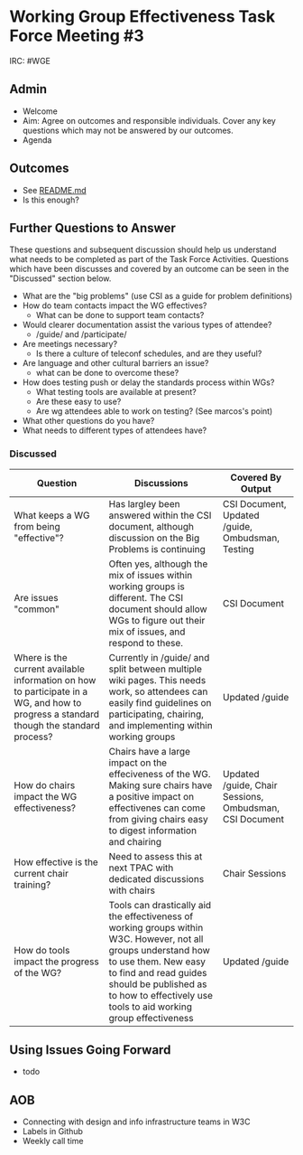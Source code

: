 # Working Group Effectiveness Task Force Meeting #3
IRC: #WGE

## Admin
* Welcome
* Aim: Agree on outcomes and responsible individuals. Cover any key questions which may not be answered by our outcomes. 
* Agenda

## Outcomes 
* See [README.md](https://github.com/w3c/wg-effectiveness/) 
* Is this enough?

## Further Questions to Answer
These questions and subsequent discussion should help us understand what needs to be completed as part of the Task Force Activities. Questions which have been discusses and covered by an outcome can be seen in the "Discussed" section below.

* What are the "big problems" (use CSI as a guide for problem definitions)
* How do team contacts impact the WG effectives?
  * What can be done to support team contacts?
* Would clearer documentation assist the various types of attendee?
  * /guide/ and /participate/
* Are meetings necessary?
  * Is there a culture of teleconf schedules, and are they useful?
* Are language and other cultural barriers an issue?
  * what can be done to overcome these?
* How does testing push or delay the standards process within WGs?
  * What testing tools are available at present?
  * Are these easy to use?
  * Are wg attendees able to work on testing? (See marcos's point)
* What other questions do you have?
* What needs to different types of attendees have?

### Discussed
Question | Discussions | Covered By Output
--- | --- | ---
What keeps a WG from being "effective"? | Has largley been answered within the CSI document, although discussion on the Big Problems is continuing | CSI Document, Updated /guide, Ombudsman, Testing
Are issues "common" | Often yes, although the mix of issues within working groups is different. The CSI document should allow WGs to figure out their mix of issues, and respond to these. | CSI Document
Where is the current available information on how to participate in a WG, and how to progress a standard though the standard process? | Currently in /guide/ and split between multiple wiki pages. This needs work, so attendees can easily find guidelines on participating, chairing, and implementing within working groups | Updated /guide
How do chairs impact the WG effectiveness? | Chairs have a large impact on the effeciveness of the WG. Making sure chairs have a positive impact on effectivenes can come from giving chairs easy to digest information and chairing | Updated /guide, Chair Sessions, Ombudsman, CSI Document
How effective is the current chair training? | Need to assess this at next TPAC with dedicated discussions with chairs | Chair Sessions
How do tools impact the progress of the WG? | Tools can drastically aid the effectiveness of working groups within W3C. However, not all groups understand how to use them. New easy to find and read guides should be published as to how to effectively use tools to aid working group effectiveness | Updated /guide

## Using Issues Going Forward
* todo

## AOB
* Connecting with design and info infrastructure teams in W3C
* Labels in Github
* Weekly call time


